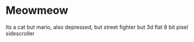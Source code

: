 # Meowmeow
Its a cat but mario, also depressed, but street fighter but 3d flat 8 bit pixel sidescroller

